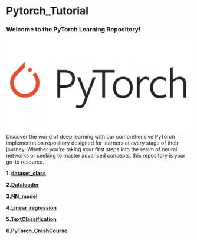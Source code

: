 # Pytorch_Tutorial
### Welcome to the PyTorch Learning Repository!
![](pytorch1.jpg)
Discover the world of deep learning with our comprehensive PyTorch implementation repository designed for learners at every stage of their journey. 
Whether you're taking your first steps into the realm of neural networks or seeking to master advanced concepts, this repository is your go-to resource.

**1. [dataset_class](https://github.com/Sakil786/Pytorch_Tutorial/tree/main/dataset_class%20_PyTorch "dataset_class")**

**2.[Dataloader](https://github.com/Sakil786/Pytorch_Tutorial/tree/main/Dataloader "Dataloader")**

**3.[NN_model](https://github.com/Sakil786/Pytorch_Tutorial/tree/main/NN_model "NN_model")**

**4.[Linear_regression](https://github.com/Sakil786/Pytorch_Tutorial/tree/main/Linear_regression "Linear_regression")**

**5.[TextClassification](https://github.com/Sakil786/Pytorch_Tutorial/tree/main/TextClassification "TextClassification")**

**6.[PyTorch_CrashCourse](https://github.com/Sakil786/Pytorch_Tutorial/tree/main/PyTorch_CrashCourse "PyTorch_CrashCourse")**


